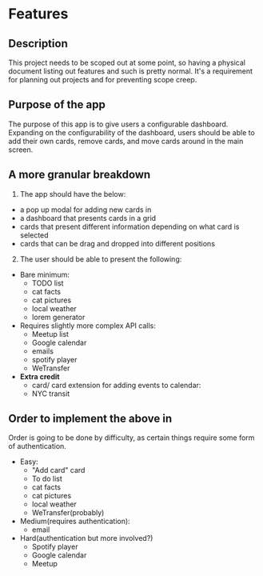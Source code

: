 # Features

## Description

This project needs to be scoped out at some point, so having a physical document listing out features and such is pretty normal. It's a requirement for planning out projects and for preventing scope creep.

## Purpose of the app

The purpose of this app is to give users a configurable dashboard. Expanding on the configurability of the dashboard, users should be able to add their own cards, remove cards, and move cards around in the main screen.

## A more granular breakdown

1. The app should have the below:
  - a pop up modal for adding new cards in
  - a dashboard that presents cards in a grid
  - cards that present different information depending on what card is selected
  - cards that can be drag and dropped into different positions

2. The user should be able to present the following:
  - Bare minimum:
    - TODO list
    - cat facts
    - cat pictures
    - local weather
    - lorem generator
  - Requires slightly more complex API calls:
    - Meetup list
    - Google calendar
    - emails
    - spotify player
    - WeTransfer
  - **Extra credit**
    - card/ card extension for adding events to calendar:
    - NYC transit

## Order to implement the above in

Order is going to be done by difficulty, as certain things require some form of authentication.

- Easy:
  - "Add card" card
  - To do list
  - cat facts
  - cat pictures
  - local weather
  - WeTransfer(probably)
- Medium(requires authentication):
  - email
- Hard(authentication but more involved?)
  - Spotify player
  - Google calendar
  - Meetup